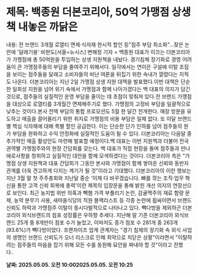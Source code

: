 # **제목: 백종원 더본코리아, 50억 가맹점 상생책 내놓은 까닭은**

  내용: 전 브랜드 3개월 로열티 면제·식자재 한시적 할인 등"점주 부담 최소화"…잦은 논란에 '달래기용' 비판도[서울=뉴시스] 변해정 기자 = 백종원 대표가 이끄는 더본코리아가 가맹점에 총 50억원을 투입하는 상생 지원책을 내놨다. 경기침체 장기화로 경영 어려움이 큰 가맹점주들의 부담을 줄여주기 위해서다. 일각에서는 연이은 구설에 이탈 조짐을 보이는 점주들을 달래고 소비자들의 비난 여론을 뒤집기 위한 속내가 깔렸다는 지적도 나온다. 더본코리아는 지난 2일 가맹점 상생 지원 대책을 발표했다.이번 대책은 단순한 일회성 지원을 넘어 위기 속에서 가맹점과 함께 나아가겠다는 백 대표의 의지가 담긴 것으로, 점주들의 실질적인 운영 부담을 줄이는 데 초점이 맞춰져 있다.전 브랜드 가맹점을 대상으로 로열티를 3개월간 면제해주기로 했다. 가맹점의 고정비 부담을 일괄적으로 낮추는 것이다.본사 전액 부담의 통합 프로모션도 5월 한 달간 전개한다. 매장 방문을 유도하고 매출을 끌어올리기 위한 취지로 가맹점의 비용 부담은 일체 없다. 또 이달 브랜드별 핵심 식자재에 대해 특별 할인 공급한다. 이는 단순한 단가 인하를 넘어 점주들의 원가 부담을 완화하고 수익 안정화에 실질적인 도움이 될 수 있다. 더본코리아는 다음달 중 추가적인 매출 활성안도 마련해 발표할 예정이다.백 대표는 이번 지원책과 더불어 전국 권역별 가맹점주와의 현장 간담회를 갖는다. 백 대표가 직접 현장을 돌며 점주들과 만나 애로사항을 청취하고 실질적인 대안을 함께 모색하겠다는 것이다. 더본코리아 측은 "가맹점 상생 지원책과 대표 간담회가 그동안 본사와 가맹점이 함께 쌓아온 신뢰와 동반자 관계를 더욱 견고하게 다지는 계기가 될 것"이라고 기대했다. 더본코리아의 이런 행보는 지난 3월 말 첫 주주총회와 지난달 중순 '이제 다 바꾸겠습니다. 뼈를 깎는 조직·업무 혁신을 통한 고객 신뢰 회복에 총력'이란 제목의 입장문을 통해 밝힌 개선 의지의 연장선으로 보인다.  최근 농지법 위반 의혹과 빽햄 가격 부풀리기 논란, 감귤맥주의 재료 함량 문제, 농약 분무기 사용, 새마을식당의 직원 블랙리스트 등 각종 논란에 휩싸이면서 브랜드 신뢰도 하락과 가맹점주 이탈이 동시다발적으로 나타나고 있다. 빽다방을 제외하곤 더본코리아 외식브랜드의 점포 성장률은 우하향 추세다.  지난해 말 기준 더본코리아 외식브랜드 25개 중 8개만이 점포 수가 늘었고, 이마저도 증가 점포 수 281개 중 263개(93.6%)가 빽다방이었다. 프랜차이즈 업계 관계자는 "경기 침체의 장기화 속 외식 사업의 생명인 브랜드 신뢰도가 오너 리스크로 인해 최악으로 치닫은 상황"이라면서 "이탈하려는 점주들의 마음을 잡기 위해 모든 수를 동원해 묘안을 짜내야 할 것"이라고 전했다．

  **날짜: 2025.05.05. 오전 10:002025.05.05. 오전 10:25**